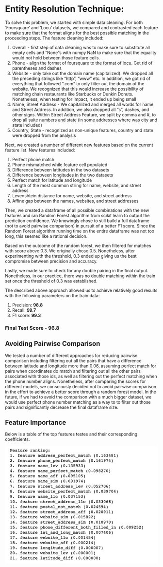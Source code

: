 # Entity Resolution Technique:

To solve this problem, we started with simple data cleaning. For both ‘Foursquare’ and ‘Locu’ datasets, we compared and contrasted each feature to make sure that the format aligns for the best possible matching in the proceeding steps. The feature cleaning included:

1. Overall - first step of data cleaning was to make sure to substitute all empty cells and “None”s with numpy NaN to make sure that the equality would not hold between those feature cells.
2. Phone - align the format of foursquare to the format of locu. Get rid of parentheses and dashes
3. Website - only take out the domain name (capitalized). We dropped all the preceding strings like “http”, “www” etc. In addition, we got rid of everything that followed “.com” to only filter out the domain of the website. We recognized that this would increase the possibility of matching chain restaurants like Starbucks or Dunkin Donuts. Nonetheless, when testing for impact, it ended up being small
4. Name, Street Address - We capitalized and merged all words for name and Street Address. In addition, we also dropped all “s”, dashes, and other signs. Within Street Address Feature, we split by comma and #, to drop all suite numbers and state (in some addresses where was city and state included)
5. Country, State - recognized as non-unique features, country and state were dropped from the analysis

Next, we created a number of different new features based on the current feature list. New features included:
        
1. Perfect phone match
2. Phone mismatched while feature cell populated
3. Difference between latitudes in the two datasets
4. Difference between longitudes in the two datasets
5. Perfect match for latitude and longitude
6. Length of the most common string for name, website, and street address
7. Levenshtein distance for name, website, and street address
8. Affine gap between the names, websites, and street addresses

Then, we created a dataframe of all possible combinations with the new features and ran Random Forest algorithm from scikit learn to output the prediction confidence. We knowingly chose to still build a full dataframe (not to avoid pairwise comparison) in pursuit of a better F1 score. Since the Random Forest algorithm running time on the entire dataframe was not too long, this seemed like a rational decision.

Based on the outcome of the random forest, we then filtered for matches with score above 0.3. We originally chose 0.5. Nonetheless, after experimenting with the threshold, 0.3 ended up giving us the best compromise between precision and accuracy.

Lastly, we made sure to check for any double pairing in the final output. Nonetheless, in our practice, there was no double matching within the train set once the threshold of 0.3 was established.

The described above approach allowed us to achieve relatively good results with the following parameters on the train data:
1. Precision: **98.8**
2. Recall: **99.7**
3. F1 score: **99.3**

### Final Test Score - 96.8

## Avoiding Pairwise Comparison

We tested a number of different approaches for reducing pairwise comparison including filtering out all the pairs that have a difference between latitude and longitude more than 0.06, assuming perfect match for pairs when coordinates do match and filtering out all the other pairs associated with those ids, as well as filtering out the perfect matching when the phone number aligns. Nonetheless, after comparing the scores for different models, we consciously decided not to avoid pairwise comparison in the effort to achieve a better score through a random forest model. In the future, if we had to avoid the comparison with a much bigger dataset, we would use perfect phone number matching as a way to to filter out those pairs and significantly decrease the final dataframe size.

## Feature Importance
Below is a table of the top features testes and their corresponding coefficients.

![](charts/features.png)
